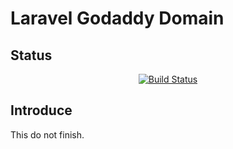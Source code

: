 # Laravel Godaddy Domain

## Status

<p align="center">
<a href="https://travis-ci.org/y2468101216/laravel-godaddy-domain.svg">
    <img src="https://api.travis-ci.org/y2468101216/laravel-godaddy-domain.svg" alt="Build Status">
</a>
</p>

## Introduce

This do not finish.